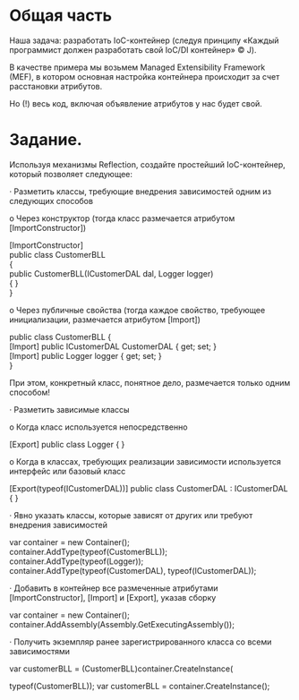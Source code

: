 # Общая часть

Наша задача: разработать IoC-контейнер (следуя принципу «Каждый программист должен разработать свой IoC/DI контейнер» © J).

В качестве примера мы возьмем Managed  Extensibility  Framework (MEF), в котором основная настройка контейнера происходит за счет расстановки атрибутов.

Но (!) весь код, включая объявление атрибутов у нас будет свой.

# Задание.

Используя механизмы Reflection, создайте простейший IoC-контейнер, который позволяет следующее:

· Разметить классы, требующие внедрения зависимостей одним из следующих способов

o Через конструктор (тогда класс размечается атрибутом [ImportConstructor])

[ImportConstructor]  
public  class  CustomerBLL  
{  
public CustomerBLL(ICustomerDAL dal, Logger logger)  
{ }  
}

o Через публичные свойства (тогда каждое свойство, требующее инициализации, размечается атрибутом [Import])

public  class  CustomerBLL {  
    [Import] 
    public  ICustomerDAL CustomerDAL { get; set; }  
    [Import] 
    public  Logger logger { get; set; }  
}

При этом, конкретный класс, понятное дело, размечается только одним способом!

· Разметить зависимые классы

o Когда класс используется непосредственно

[Export] 
public  class  Logger {  }

o Когда в классах, требующих реализации зависимости используется интерфейс или базовый класс

[Export(typeof(ICustomerDAL))] 
public  class  CustomerDAL : ICustomerDAL { }

· Явно указать классы, которые зависят от других или требуют внедрения зависимостей

var container = new  Container();  
container.AddType(typeof(CustomerBLL));  
container.AddType(typeof(Logger));  
container.AddType(typeof(CustomerDAL), typeof(ICustomerDAL));

· Добавить в контейнер все размеченные атрибутами [ImportConstructor], [Import] и [Export], указав сборку

var container = new  Container();  
container.AddAssembly(Assembly.GetExecutingAssembly());

· Получить экземпляр ранее зарегистрированного класса со всеми зависимостями

var customerBLL = (CustomerBLL)container.CreateInstance(

 typeof(CustomerBLL)); var customerBLL = container.CreateInstance<CustomerBLL>();

